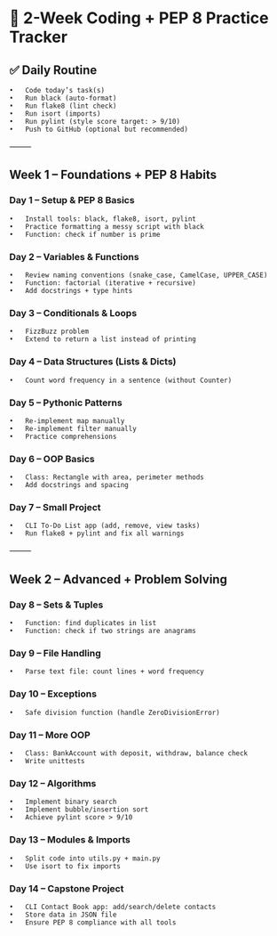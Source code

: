 # 📅 2-Week Coding + PEP 8 Practice Tracker

## ✅ Daily Routine
	•	Code today’s task(s)
	•	Run black (auto-format)
	•	Run flake8 (lint check)
	•	Run isort (imports)
	•	Run pylint (style score target: > 9/10)
	•	Push to GitHub (optional but recommended)

⸻

## Week 1 – Foundations + PEP 8 Habits

### Day 1 – Setup & PEP 8 Basics
	•	Install tools: black, flake8, isort, pylint
	•	Practice formatting a messy script with black
	•	Function: check if number is prime

### Day 2 – Variables & Functions
	•	Review naming conventions (snake_case, CamelCase, UPPER_CASE)
	•	Function: factorial (iterative + recursive)
	•	Add docstrings + type hints

### Day 3 – Conditionals & Loops
	•	FizzBuzz problem
	•	Extend to return a list instead of printing

### Day 4 – Data Structures (Lists & Dicts)
	•	Count word frequency in a sentence (without Counter)

### Day 5 – Pythonic Patterns
	•	Re-implement map manually
	•	Re-implement filter manually
	•	Practice comprehensions

### Day 6 – OOP Basics
	•	Class: Rectangle with area, perimeter methods
	•	Add docstrings and spacing

### Day 7 – Small Project
	•	CLI To-Do List app (add, remove, view tasks)
	•	Run flake8 + pylint and fix all warnings

⸻

## Week 2 – Advanced + Problem Solving

### Day 8 – Sets & Tuples
	•	Function: find duplicates in list
	•	Function: check if two strings are anagrams

### Day 9 – File Handling
	•	Parse text file: count lines + word frequency

### Day 10 – Exceptions
	•	Safe division function (handle ZeroDivisionError)

### Day 11 – More OOP
	•	Class: BankAccount with deposit, withdraw, balance check
	•	Write unittests

### Day 12 – Algorithms
	•	Implement binary search
	•	Implement bubble/insertion sort
	•	Achieve pylint score > 9/10

### Day 13 – Modules & Imports
	•	Split code into utils.py + main.py
	•	Use isort to fix imports

### Day 14 – Capstone Project
	•	CLI Contact Book app: add/search/delete contacts
	•	Store data in JSON file
	•	Ensure PEP 8 compliance with all tools
